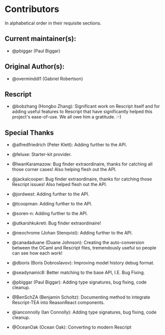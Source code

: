 # Contributors

In alphabetical order in their requisite sections.

## Current maintainer(s):

- @pbiggar (Paul Biggar)

## Original Author(s):

- @overminddl1 (Gabriel Robertson)

## Rescript

- @bobzhang (Hongbo Zhang): Significant work on Rescript itself and for adding useful features to Rescript that have significantly helped this project's ease-of-use. We all owe him a gratitude. :-)

## Special Thanks

- @alfredfriedrich (Peter Klett): Adding further to the API.

- @feluxe: Starter-kit provider.

- @IwanKaramazow: Bug finder extraordinaire, thanks for catching all those corner cases! Also helping flesh out the API.

- @jackalcooper: Bug finder extraordinaire, thanks for catching those Rescript issues! Also helped flesh out the API.

- @jordwest: Adding further to the API.

- @tcoopman: Adding further to the API.

- @soren-n: Adding further to the API.

- @utkarshkukreti: Bug finder extraordinaire!

- @neochrome (Johan Stenqvist): Adding further to the API.

- @canadaduane (Duane Johnson): Creating the auto-conversion between the OCaml and Rescript files, tremendously useful so people can see how each work!

- @dboris (Boris Dobroslavov): Improving model history debug format.

- @seadynamic8: Better matching to the base API, I.E. Bug Fixing.

- @pbiggar (Paul Biggar): Adding type signatures, bug fixing, code cleanup.

- @BenSchZA (Benjamin Scholtz): Documenting method to integrate Rescript-TEA into ReasonReact components.

- @ianconnolly (Ian Connolly): Adding type signatures, bug fixing, code cleanup.

- @OceanOak (Ocean Oak): Converting to modern Rescript
